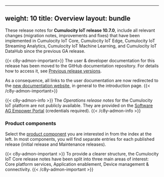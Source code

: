 
---
weight: 10
title: Overview
layout: bundle
---

These release notes for **Cumulocity IoT release 10.7.0**, include all relevant changes (migration notes, improvements and fixes) that have been implemented in Cumulocity IoT Core, Cumulocity IoT Edge, Cumulocity IoT Streaming Analytics, Cumulocity IoT Machine Learning, and Cumulocity IoT DataHub since the previous GA release.

{{< c8y-admon-important>}}
The user & developer documentation for this release has been moved to the GitHub documentation repository. For details how to access it, see [Previous release versions](https://cumulocity.com/docs/previous-versions/documentation-repository/).

As a consequence, all links to the user documentation are now redirected to the [new documentation website](https://cumulocity.com/docs), in general to the introduction page.
{{< /c8y-admon-important>}}

{{< c8y-admon-info >}}
The *Operations release notes* for the Cumulocity IoT platform are not publicly available. They are provided on the [Software AG Empower Portal](https://empower.softwareag.com/) (credentials required).
{{< /c8y-admon-info >}}

### Product components

Select the [product component](/about/introduction/#component) you are interested in from the index at the left. In most components, you will find separate entries for each published release (initial release and Maintenance releases).

{{< c8y-admon-important >}}
To provide a clearer structure, the Cumulocity IoT Core release notes have been split into three main areas of interest: Core platform services, Application enablement, Device management & connectivity.
{{< /c8y-admon-important >}}

